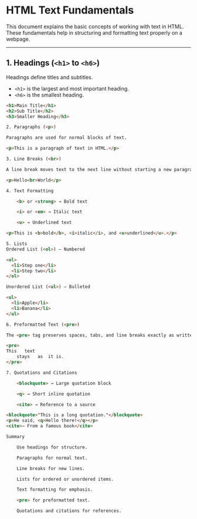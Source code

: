 # HTML Text Fundamentals

This document explains the basic concepts of working with text in HTML. These fundamentals help in structuring and formatting text properly on a webpage.

---

## 1. Headings (`<h1>` to `<h6>`)
Headings define titles and subtitles.  
- `<h1>` is the largest and most important heading.  
- `<h6>` is the smallest heading.  

```html
<h1>Main Title</h1>
<h2>Sub Title</h2>
<h3>Smaller Heading</h3>

2. Paragraphs (<p>)

Paragraphs are used for normal blocks of text.

<p>This is a paragraph of text in HTML.</p>

3. Line Breaks (<br>)

A line break moves text to the next line without starting a new paragraph.

<p>Hello<br>World</p>

4. Text Formatting

    <b> or <strong> → Bold text

    <i> or <em> → Italic text

    <u> → Underlined text

<p>This is <b>bold</b>, <i>italic</i>, and <u>underlined</u>.</p>

5. Lists
Ordered List (<ol>) – Numbered

<ol>
  <li>Step one</li>
  <li>Step two</li>
</ol>

Unordered List (<ul>) – Bulleted

<ul>
  <li>Apple</li>
  <li>Banana</li>
</ul>

6. Preformatted Text (<pre>)

The <pre> tag preserves spaces, tabs, and line breaks exactly as written.

<pre>
This   text
    stays   as  it is.
</pre>

7. Quotations and Citations

    <blockquote> → Large quotation block

    <q> → Short inline quotation

    <cite> → Reference to a source

<blockquote>"This is a long quotation."</blockquote>
<p>He said, <q>Hello there!</q></p>
<cite>— From a famous book</cite>

Summary

    Use headings for structure.

    Paragraphs for normal text.

    Line breaks for new lines.

    Lists for ordered or unordered items.

    Text formatting for emphasis.

    <pre> for preformatted text.

    Quotations and citations for references.

